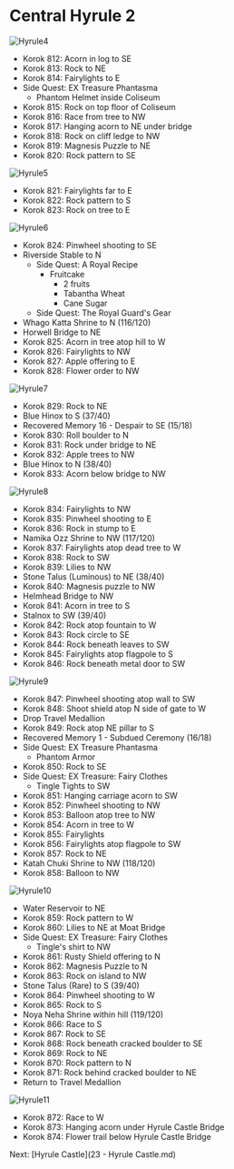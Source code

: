 # Central Hyrule 2

![Hyrule4](images/Hyrule4.PNG)

* Korok 812: Acorn in log to SE
* Korok 813: Rock to NE
* Korok 814: Fairylights to E
* Side Quest: EX Treasure Phantasma
  * Phantom Helmet inside Coliseum
* Korok 815: Rock on top floor of Coliseum
* Korok 816: Race from tree to NW
* Korok 817: Hanging acorn to NE under bridge
* Korok 818: Rock on cliff ledge to NW
* Korok 819: Magnesis Puzzle to NE
* Korok 820: Rock pattern to SE


![Hyrule5](images/Hyrule5.PNG)

* Korok 821: Fairylights far to E
* Korok 822: Rock pattern to S
* Korok 823: Rock on tree to E

![Hyrule6](images/Hyrule6.PNG)

* Korok 824: Pinwheel shooting to SE
* Riverside Stable to N
  * Side Quest: A Royal Recipe
    * Fruitcake
      * 2 fruits
      * Tabantha Wheat
      * Cane Sugar
  * Side Quest: The Royal Guard's Gear
* Whago Katta Shrine to N (116/120)
* Horwell Bridge to NE
* Korok 825: Acorn in tree atop hill to W
* Korok 826: Fairylights to NW
* Korok 827: Apple offering to E
* Korok 828: Flower order to NW

![Hyrule7](images/Hyrule7.PNG)

* Korok 829: Rock to NE
* Blue Hinox to S (37/40)
* Recovered Memory 16 - Despair to SE (15/18)
* Korok 830: Roll boulder to N
* Korok 831: Rock under bridge to NE
* Korok 832: Apple trees to NW
* Blue Hinox to N (38/40)
* Korok 833: Acorn below bridge to NW

![Hyrule8](images/Hyrule8.PNG)

* Korok 834: Fairylights to NW
* Korok 835: Pinwheel shooting to E
* Korok 836: Rock in stump to E
* Namika Ozz Shrine to NW (117/120)
* Korok 837: Fairylights atop dead tree to W
* Korok 838: Rock to SW
* Korok 839: Lilies to NW
* Stone Talus (Luminous) to NE (38/40)
* Korok 840: Magnesis puzzle to NW
* Helmhead Bridge to NW
* Korok 841: Acorn in tree to S
* Stalnox to SW (39/40)
* Korok 842: Rock atop fountain to W
* Korok 843: Rock circle to SE
* Korok 844: Rock beneath leaves to SW
* Korok 845: Fairylights atop flagpole to S
* Korok 846: Rock beneath metal door to SW

![Hyrule9](images/Hyrule9.PNG)

* Korok 847: Pinwheel shooting atop wall to SW
* Korok 848: Shoot shield atop N side of gate to W
* Drop Travel Medallion
* Korok 849: Rock atop NE pillar to S
* Recovered Memory 1 - Subdued Ceremony (16/18)
* Side Quest: EX Treasure Phantasma
  * Phantom Armor
* Korok 850: Rock to SE
* Side Quest: EX Treasure: Fairy Clothes
  * Tingle Tights to SW
* Korok 851: Hanging carriage acorn to SW
* Korok 852: Pinwheel shooting to NW
* Korok 853: Balloon atop tree to NW
* Korok 854: Acorn in tree to W
* Korok 855: Fairylights
* Korok 856: Fairylights atop flagpole to SW
* Korok 857: Rock to NE
* Katah Chuki Shrine to NW (118/120)
* Korok 858: Balloon to NW

![Hyrule10](images/Hyrule10.PNG)

* Water Reservoir to NE
* Korok 859: Rock pattern to W
* Korok 860: Lilies to NE at Moat Bridge
* Side Quest: EX Treasure: Fairy Clothes
  * Tingle's shirt to NW
* Korok 861: Rusty Shield offering to N
* Korok 862: Magnesis Puzzle to N
* Korok 863: Rock on island to NW
* Stone Talus (Rare) to S (39/40)
* Korok 864: Pinwheel shooting to W
* Korok 865: Rock to S
* Noya Neha Shrine within hill (119/120)
* Korok 866: Race to S
* Korok 867: Rock to SE
* Korok 868: Rock beneath cracked boulder to SE
* Korok 869: Rock to NE
* Korok 870: Rock pattern to N
* Korok 871: Rock behind cracked boulder to NE
* Return to Travel Medallion

![Hyrule11](images/Hyrule11.PNG)

* Korok 872: Race to W
* Korok 873: Hanging acorn under Hyrule Castle Bridge
* Korok 874: Flower trail below Hyrule Castle Bridge

Next: [Hyrule Castle](23 - Hyrule Castle.md)

